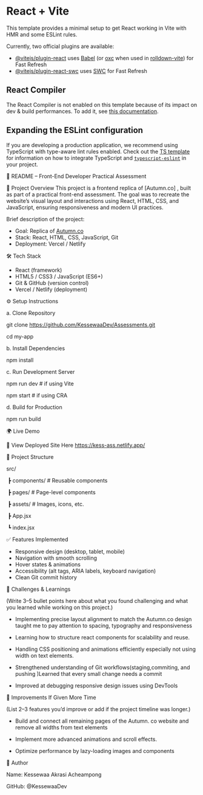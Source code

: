 # React + Vite

This template provides a minimal setup to get React working in Vite with HMR and some ESLint rules.

Currently, two official plugins are available:

- [@vitejs/plugin-react](https://github.com/vitejs/vite-plugin-react/blob/main/packages/plugin-react) uses [Babel](https://babeljs.io/) (or [oxc](https://oxc.rs) when used in [rolldown-vite](https://vite.dev/guide/rolldown)) for Fast Refresh
- [@vitejs/plugin-react-swc](https://github.com/vitejs/vite-plugin-react/blob/main/packages/plugin-react-swc) uses [SWC](https://swc.rs/) for Fast Refresh

## React Compiler

The React Compiler is not enabled on this template because of its impact on dev & build performances. To add it, see [this documentation](https://react.dev/learn/react-compiler/installation).

## Expanding the ESLint configuration

If you are developing a production application, we recommend using TypeScript with type-aware lint rules enabled. Check out the [TS template](https://github.com/vitejs/vite/tree/main/packages/create-vite/template-react-ts) for information on how to integrate TypeScript and [`typescript-eslint`](https://typescript-eslint.io) in your project.


📄 README – Front-End Developer Practical Assessment



🚀 Project Overview
This project is a frontend replica of [Autumn.co]
, built as part of a practical front-end assessment. The goal was to recreate the website’s visual layout and interactions using React, HTML, CSS, and JavaScript, ensuring responsiveness and modern UI practices.



Brief description of the project:

* Goal: Replica of [Autumn.co](https://www.autumn.co/)
* Stack: React, HTML, CSS, JavaScript, Git
* Deployment: Vercel / Netlify



🛠️ Tech Stack



* React (framework)
* HTML5 / CSS3 / JavaScript (ES6+)
* Git \& GitHub (version control)
* Vercel / Netlify (deployment)



⚙️ Setup Instructions

a. Clone Repository

git clone https://github.com/KessewaaDev/Assessments.git

cd my-app



b. Install Dependencies

npm install



c. Run Development Server

npm run dev   # if using Vite

npm start     # if using CRA



d. Build for Production

npm run build



🌍 Live Demo



🔗 View Deployed Site Here
https://kess-ass.netlify.app/



📂 Project Structure

src/

&nbsp;┣ components/   # Reusable components

&nbsp;┣ pages/        # Page-level components

&nbsp;┣ assets/       # Images, icons, etc.

&nbsp;┣ App.jsx

&nbsp;┗ index.jsx



✅ Features Implemented



* Responsive design (desktop, tablet, mobile)
* Navigation with smooth scrolling
* Hover states \& animations
* Accessibility (alt tags, ARIA labels, keyboard navigation)
* Clean Git commit history



🧐 Challenges \& Learnings


(Write 3–5 bullet points here about what you found challenging and what you learned while working on this project.)
* Implementing precise layout alignment to match the Autumn.co design taught me to pay attention to spacing, typography and responsiveness

* Learning how to structure react components for scalability and reuse.

* Handling CSS positioning and animations efficiently especially not using width on text elements.

* Strengthened understanding of Git workflows(staging,commiting, and pushing )Learned that every small change needs a commit

* Improved at debugging responsive design issues using DevTools



📌 Improvements If Given More Time



(List 2–3 features you’d improve or add if the project timeline was longer.)

 * Build and connect all remaining pages of the Autumn.  co website and remove all widths from text elements

 * Implement more advanced animations and scroll effects.

 * Optimize performance by lazy-loading images and components



👤 Author


Name: Kessewaa Akrasi Acheampong

GitHub: @KessewaaDev



